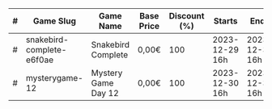 |#|Game Slug|Game Name|Base Price|Discount (%)|Starts|Ends|
|---|---|---|---|---|---|---|
|#|snakebird-complete-e6f0ae|Snakebird Complete|0,00€|100|2023-12-29 16h|2023-12-30 16h|
|#|mysterygame-12|Mystery Game Day 12|0,00€|100|2023-12-30 16h|2023-12-31 16h|
